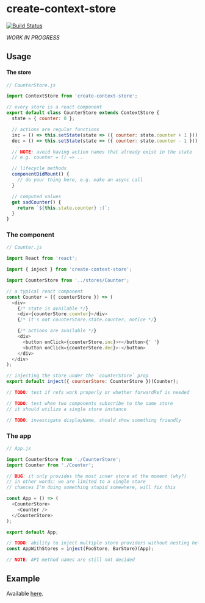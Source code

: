 # create-context-store

[![Build Status](https://travis-ci.org/sonaye/create-context-store.svg?branch=master)](https://travis-ci.org/sonaye/create-context-store)

_WORK IN PROGRESS_

## Usage

#### The store

```js
// CounterStore.js

import ContextStore from 'create-context-store';

// every store is a react component
export default class CounterStore extends ContextStore {
  state = { counter: 0 };

  // actions are regular functions
  inc = () => this.setState(state => ({ counter: state.counter + 1 }));
  dec = () => this.setState(state => ({ counter: state.counter - 1 }));

  // NOTE: avoid having action names that already exist in the state
  // e.g. counter = () => ..

  // lifecycle methods
  componentDidMount() {
    // do your thing here, e.g. make an async call
  }

  // computed values
  get sadCounter() {
    return `${this.state.counter} :(`;
  }
}
```

### The component

```js
// Counter.js

import React from 'react';

import { inject } from 'create-context-store';

import CounterStore from '../stores/Counter';

// a typical react component
const Counter = ({ counterStore }) => (
  <div>
    {/* state is available */}
    <div>{counterStore.counter}</div>
    {/* it's not counterStore.state.counter, notice */}

    {/* actions are available */}
    <div>
      <button onClick={counterStore.inc}>+</button>{' '}
      <button onClick={counterStore.dec}>-</button>
    </div>
  </div>
);

// injecting the store under the `counterStore` prop
export default inject({ counterStore: CounterStore })(Counter);

// TODO: test if refs work properly or whether forwardRef is needed

// TODO: test when two components subscribe to the same store
// it should utilize a single store instance

// TODO: investigate displayName, should show something friendly
```

### The app

```js
// App.js

import CounterStore from './CounterStore';
import Counter from './Counter';

// BUG: it only provides the most inner store at the moment (why?)
// in other words: we are limited to a single store
// chances I'm doing something stupid somewhere, will fix this

const App = () => (
  <CounterStore>
    <Counter />
  </CounterStore>
);

export default App;

// TODO: ability to inject multiple store providers without nesting hell
const AppWithStores = inject(FooStore, BarStore)(App);

// NOTE: API method names are still not decided
```

## Example

Available [here](https://github.com/sonaye/create-context-store/blob/master/src/example).
